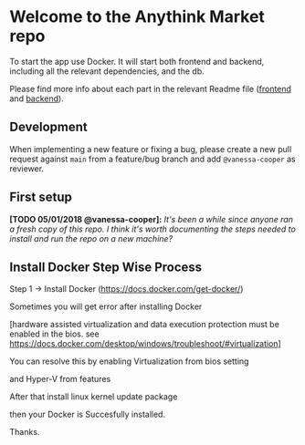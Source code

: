# Welcome to the Anythink Market repo

To start the app use Docker. It will start both frontend and backend, including all the relevant dependencies, and the db.

Please find more info about each part in the relevant Readme file ([frontend](frontend/readme.md) and [backend](backend/README.md)).

## Development

When implementing a new feature or fixing a bug, please create a new pull request against `main` from a feature/bug branch and add `@vanessa-cooper` as reviewer.

## First setup

**[TODO 05/01/2018 @vanessa-cooper]:** _It's been a while since anyone ran a fresh copy of this repo. I think it's worth documenting the steps needed to install and run the repo on a new machine?_

## Install Docker Step Wise Process

Step 1 -> Install Docker (https://docs.docker.com/get-docker/)

Sometimes you will get error after installing Docker

[hardware assisted virtualization and data execution protection must be enabled in the bios. see https://docs.docker.com/desktop/windows/troubleshoot/#virtualization]

You can resolve this by enabling Virtualization from bios setting

and Hyper-V from features

After that install linux kernel update package

then your Docker is Succesfully installed.

Thanks.
